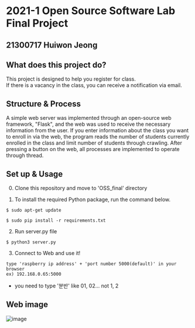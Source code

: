 # 2021-1 Open Source Software Lab Final Project

## 21300717 Huiwon Jeong

## What does this project do?
This project is designed to help you register for class.\
If there is a vacancy in the class, you can receive a notification via email.

## Structure & Process
A simple web server was implemented through an open-source web framework, "Flask", and the web was used to receive the necessary information from the user.
If you enter information about the class you want to enroll in via the web, the program reads the number of students currently enrolled in the class and limit number of students through crawling. After pressing a button on the web, all processes are implemented to operate through thread.

## Set up & Usage
0. Clone this repository and move to 'OSS_final' directory 

1. To install the required Python package, run the command below.
```
$ sudo apt-get update
```
```
$ sudo pip install -r requirements.txt
```

2. Run server.py file
```
$ python3 server.py
```

3. Connect to Web and use it!
```
type 'raspberry ip address' + 'port number 5000(default)' in your browser
ex) 192.168.0.65:5000
```

* you need to type '분반' like 01, 02... not 1, 2

## Web image
![image](https://user-images.githubusercontent.com/61661237/121774548-deabf180-cbbd-11eb-8817-45f800f8f30c.png)

